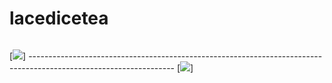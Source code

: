 # lacedicetea



<div style="display: flex; justify-content: space-between;">
  <span> 
    
  [![](https://images-wixmp-ed30a86b8c4ca887773594c2.wixmp.com/f/d20cffe9-1705-4450-b156-bcc8cdb0afef/dcm6oqa-2336b060-1a96-4676-ac88-f3151eb4b320.png?token=eyJ0eXAiOiJKV1QiLCJhbGciOiJIUzI1NiJ9.eyJzdWIiOiJ1cm46YXBwOjdlMGQxODg5ODIyNjQzNzNhNWYwZDQxNWVhMGQyNmUwIiwiaXNzIjoidXJuOmFwcDo3ZTBkMTg4OTgyMjY0MzczYTVmMGQ0MTVlYTBkMjZlMCIsIm9iaiI6W1t7InBhdGgiOiJcL2ZcL2QyMGNmZmU5LTE3MDUtNDQ1MC1iMTU2LWJjYzhjZGIwYWZlZlwvZGNtNm9xYS0yMzM2YjA2MC0xYTk2LTQ2NzYtYWM4OC1mMzE1MWViNGIzMjAucG5nIn1dXSwiYXVkIjpbInVybjpzZXJ2aWNlOmZpbGUuZG93bmxvYWQiXX0.Q4klPC5dZ4fRTIvn_UN7fKy3lS7ETti0dhuTSif-jGI)]    ------------------------------------------------------------------------------------------------------------------             </span>
<span>
[![](https://images-wixmp-ed30a86b8c4ca887773594c2.wixmp.com/f/d20cffe9-1705-4450-b156-bcc8cdb0afef/db4j9j4-93fe2f7f-2701-4ddb-b8fb-6999ac58aa45.png?token=eyJ0eXAiOiJKV1QiLCJhbGciOiJIUzI1NiJ9.eyJzdWIiOiJ1cm46YXBwOjdlMGQxODg5ODIyNjQzNzNhNWYwZDQxNWVhMGQyNmUwIiwiaXNzIjoidXJuOmFwcDo3ZTBkMTg4OTgyMjY0MzczYTVmMGQ0MTVlYTBkMjZlMCIsIm9iaiI6W1t7InBhdGgiOiJcL2ZcL2QyMGNmZmU5LTE3MDUtNDQ1MC1iMTU2LWJjYzhjZGIwYWZlZlwvZGI0ajlqNC05M2ZlMmY3Zi0yNzAxLTRkZGItYjhmYi02OTk5YWM1OGFhNDUucG5nIn1dXSwiYXVkIjpbInVybjpzZXJ2aWNlOmZpbGUuZG93bmxvYWQiXX0.EO7pyQzNqTgFs2izWP2yq3HtaZOlYlX3fNn0Z4Qol14)]</span>
</div>





